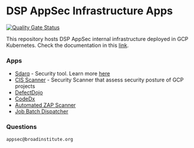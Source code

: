 # DSP AppSec Infrastructure Apps

[![Quality Gate Status](https://sonarcloud.io/api/project_badges/measure?project=broadinstitute_dsp-appsec-infrastructure-apps&metric=alert_status)](https://sonarcloud.io/summary/new_code?id=broadinstitute_dsp-appsec-infrastructure-apps)

This repository hosts DSP AppSec internal infrastructure deployed in GCP Kubernetes.
Check the documentation in this [link](https://broadinstitute.github.io/dsp-appsec-infrastructure-apps/). 

### Apps

- [Sdarq](sdarq) - Security tool. Learn more [here](https://broadinstitute.github.io/dsp-appsec-infrastructure-apps/docs/sdarq) 
- [CIS Scanner](cis) - Security Scanner that assess security posture of GCP projects
- [DefectDojo](defectdojo)
- [CodeDx](codedx)
- [Automated ZAP Scanner](zap)
- [Job Batch Dispatcher](batch)


### Questions
`appsec@broadinstitute.org`

